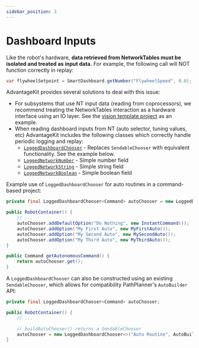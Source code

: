```yaml
---
sidebar_position: 3
---
```


# Dashboard Inputs

Like the robot's hardware, **data retrieved from NetworkTables must be isolated and treated as input data.** For example, the following call will NOT function correctly in replay:

```java
var flywheelSetpoint = SmartDashboard.getNumber("FlywheelSpeed", 0.0);
```

AdvantageKit provides several solutions to deal with this issue:

- For subsystems that use NT input data (reading from coprocessors), we recommend treating the NetworkTables interaction as a hardware interface using an IO layer. See the [vision template project](/getting-started/template-projects/vision-template) as an example.
- When reading dashboard inputs from NT (auto selector, tuning values, etc) AdvantageKit includes the following classes which correctly handle periodic logging and replay:
  - [`LoggedDashboardChooser`](https://github.com/Mechanical-Advantage/AdvantageKit/blob/main/junction/core/src/org/littletonrobotics/junction/networktables/LoggedDashboardChooser.java) - Replaces `SendableChooser` with equivalent functionality. See the example below.
  - [`LoggedNetworkNumber`](https://github.com/Mechanical-Advantage/AdvantageKit/blob/main/junction/core/src/org/littletonrobotics/junction/networktables/LoggedNetworkNumber.java) - Simple number field
  - [`LoggedNetworkString`](https://github.com/Mechanical-Advantage/AdvantageKit/blob/main/junction/core/src/org/littletonrobotics/junction/networktables/LoggedNetworkString.java) - Simple string field
  - [`LoggedNetworkBoolean`](https://github.com/Mechanical-Advantage/AdvantageKit/blob/main/junction/core/src/org/littletonrobotics/junction/networktables/LoggedNetworkBoolean.java) - Simple boolean field

Example use of `LoggedDashboardChooser` for auto routines in a command-based project:

```java
private final LoggedDashboardChooser<Command> autoChooser = new LoggedDashboardChooser<>("Auto Routine");

public RobotContainer() {
    // ...
    autoChooser.addDefaultOption("Do Nothing", new InstantCommand());
    autoChooser.addOption("My First Auto", new MyFirstAuto());
    autoChooser.addOption("My Second Auto", new MySecondAuto());
    autoChooser.addOption("My Third Auto", new MyThirdAuto());
}

public Command getAutonomousCommand() {
    return autoChooser.get();
}
```

A `LoggedDashboardChooser` can also be constructed using an existing `SendableChooser`, which allows for compatibility PathPlanner's `AutoBuilder` API:

```java
private final LoggedDashboardChooser<Command> autoChooser;

public RobotContainer() {
    // ...

    // buildAutoChooser() returns a SendableChooser
    autoChooser = new LoggedDashboardChooser<>("Auto Routine", AutoBuilder.buildAutoChooser());
}
```
